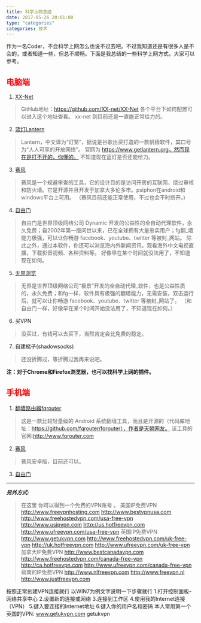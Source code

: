 ```yaml
---
title: 科学上网总结
date: 2017-05-26 20:01:08
type: "categories"
categories: 技术
---
```


作为一名Coder，不会科学上网怎么也说不过去吧。不过我知道还是有很多人是不会的，或者知道一些，但总不顺畅。下面是我总结的一些科学上网方式，大家可以参考。

<font color="#f00">电脑端</font>
---

1. [XX-Net](https://github.com/XX-net/XX-Net/wiki/%E4%B8%AD%E6%96%87%E6%96%87%E6%A1%A3)
> GitHub地址：https://github.com/XX-net/XX-Net
> 各个平台下如何配置可以进入这个地址查看。
> xx-net 到目前还是一直能正常给力的。

2. [蓝灯Lantern](https://www.getlantern.org/)
> Lantern，中文译为“灯笼”，据说是谷歌出资打造的一款帆樯软件，其口号为“人人可享的开放网络”。
> 官网为 https://www.getlantern.org，然而现在是打不开的，你懂的。
> 不知道现在蓝灯是否还能给力。

3. [赛风](https://s3.amazonaws.com/psiphon/web/mjr4-p23r-puwl/zh/download.html)
> 赛风是一个规避审查的工具，它的设计目的是访问开房的互联网，绕过审核和防火墙。它是开源并且开发于加拿大多伦多市。psiphon在android和windows平台上可用。
> （赛风目前还能正常使用，不过也会不时断开。)

4. [自由门](http://webapi.br.baidu.com/v2/type/0x3/subtype/0x40000017/safe_page.html#url=http://dongtaiwang.com/loc/phome.php?v=7.54p&l=804)
> 自由门是世界顶级网络公司 Dynamic 开发的公益性的全自动代理软件，永久免费；自2002年第一版问世以来，已在全球拥有大量忠实用户；fg翻_墙能力极强，可以让你畅游 facebook、youtube、twitter 等被封_网站。 除此之外，通过本软件，你还可以浏览海内外新闻资讯，观看海外中文电视直播，下载影音视频、各种资料等。 
> 好像早在某个时间就没法用了，不知道现在如何。

5. [无界浏览](http://www.wujieliulan.com/download.php)
> 无界是世界顶级网络公司“极景”开发的全自动代理_软件，也是公益性质的，永久免费；和fg一样，软件具有极强的翻墙能力，无需安装，双击运行后，就可以让你畅游 facebook、youtube、twitter 等被封_网站了。
> （和自由门一样，好像早在某个时间开始没法用了，不知道现在如何。）

6. 买VPN
> 没买过，有钱可以去买下，当然肯定会比免费的稳定。

7. 自建梯子(shadowsocks)
> 还没折腾过，等折腾过我再来说吧。

**注：对于Chrome和Firefox浏览器，也可以找科学上网的插件。**


<font color="#f00">手机端</font>
---

1. [翻墙路由器fqrouter](https://github.com/fqrouter/fqrouter)
> 这是一款比较轻量级的 Android 系统翻墙工具，而且是开源的（代码库地址：https://github.com/fqrouter/fqrouter），作者是天朝网友。
> 该工具的官网:http://www.fqrouter.com

2. [赛风](https://s3.amazonaws.com/psiphon/web/mjr4-p23r-puwl/PsiphonAndroid.apk)
> 赛风安卓版，目前还可以。

3. [自由门](http://www.wujieliulan.com/download.php)




---

***另外方式:***

> 在这里 你可以得到一个免费的VPN账号 。 
> 美国IP免费VPN
> http://www.freevpnhosting.com
> http://www.bestvpnusa.com
> http://www.freehostedvpn.com/usa-free-vpn
> http://www.usipvpn.com
> http://us.hotfreevpn.com
> http://www.ufreevpn.com/usa-free-vpn
> 英国IP免费VPN
> http://www.getukvpn.com
> http://www.freehostedvpn.com/uk-free-vpn
> http://uk.hotfreevpn.com
> http://www.ufreevpn.com/uk-free-vpn
> 加拿大IP免费VPN
> http://www.bestcanadavpn.com 
> http://www.freehostedvpn.com/canada-free-vpn
> http://ca.hotfreevpn.com
> http://www.ufreevpn.com/canada-free-vpn
> 荷南的IP免费VPN
> http://www.nlfreevpn.com
> http://www.freevpn.nl
> http://www.justfreevpn.com

按照正常创建VPN连接就行 以WIN7为例文字说明一下步骤就行
1.打开控制面板-网络共享中心
2.设置新的连接或网络
3.连接到工作区
4.使用我的Internet连接（VPN）
5.键入要连接的Internet地址
6.键入你的用户名和密码
本人常用第一个英国的VPN: www.getukvpn.com  getukvpn  



